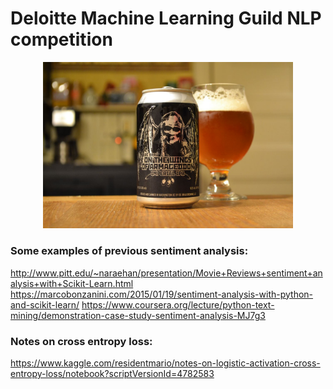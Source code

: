 # Deloitte Machine Learning Guild NLP competition
<div align="center">
    <img src="https://github.com/austinlasseter/wings_of_armageddon/blob/master/images/beerpic.jpg" width="400px"</img> 
</div>

### Some examples of previous sentiment analysis:
http://www.pitt.edu/~naraehan/presentation/Movie+Reviews+sentiment+analysis+with+Scikit-Learn.html
https://marcobonzanini.com/2015/01/19/sentiment-analysis-with-python-and-scikit-learn/
https://www.coursera.org/lecture/python-text-mining/demonstration-case-study-sentiment-analysis-MJ7g3

### Notes on cross entropy loss:
https://www.kaggle.com/residentmario/notes-on-logistic-activation-cross-entropy-loss/notebook?scriptVersionId=4782583
